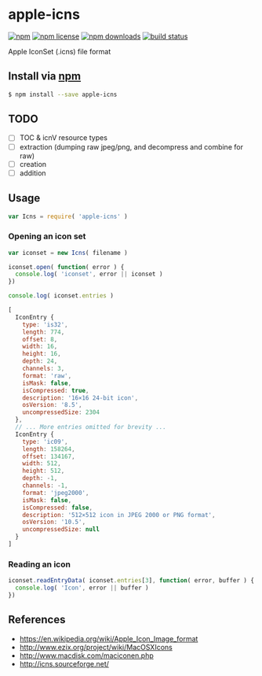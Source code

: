 # apple-icns
[![npm](https://img.shields.io/npm/v/apple-icns.svg?style=flat-square)](https://npmjs.com/package/apple-icns)
[![npm license](https://img.shields.io/npm/l/apple-icns.svg?style=flat-square)](https://npmjs.com/package/apple-icns)
[![npm downloads](https://img.shields.io/npm/dm/apple-icns.svg?style=flat-square)](https://npmjs.com/package/apple-icns)
[![build status](https://img.shields.io/travis/jhermsmeier/node-apple-icns/master.svg?style=flat-square)](https://travis-ci.org/jhermsmeier/node-apple-icns)

Apple IconSet (.icns) file format

## Install via [npm](https://npmjs.com)

```sh
$ npm install --save apple-icns
```

## TODO

- [ ] TOC & icnV resource types
- [ ] extraction (dumping raw jpeg/png, and decompress and combine for raw)
- [ ] creation
- [ ] addition

## Usage

```js
var Icns = require( 'apple-icns' )
```

### Opening an icon set

```js
var iconset = new Icns( filename )

iconset.open( function( error ) {
  console.log( 'iconset', error || iconset )
})
```

```js
console.log( iconset.entries )
```

```js
[
  IconEntry {
    type: 'is32',
    length: 774,
    offset: 8,
    width: 16,
    height: 16,
    depth: 24,
    channels: 3,
    format: 'raw',
    isMask: false,
    isCompressed: true,
    description: '16×16 24-bit icon',
    osVersion: '8.5',
    uncompressedSize: 2304
  },
  // ... More entries omitted for brevity ...
  IconEntry {
    type: 'ic09',
    length: 158264,
    offset: 134167,
    width: 512,
    height: 512,
    depth: -1,
    channels: -1,
    format: 'jpeg2000',
    isMask: false,
    isCompressed: false,
    description: '512×512 icon in JPEG 2000 or PNG format',
    osVersion: '10.5',
    uncompressedSize: null
  }
]
```

### Reading an icon

```js
iconset.readEntryData( iconset.entries[3], function( error, buffer ) {
  console.log( 'Icon', error || buffer )
})
```

## References

- https://en.wikipedia.org/wiki/Apple_Icon_Image_format
- http://www.ezix.org/project/wiki/MacOSXIcons
- http://www.macdisk.com/maciconen.php
- http://icns.sourceforge.net/
